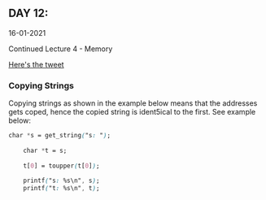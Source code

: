 ## DAY 12:

16-01-2021

Continued Lecture 4 - Memory

[Here's the tweet](https://twitter.com/umuks_/status/1350575965643153413?s=20)

### Copying Strings

Copying strings as shown in the example below means that the addresses gets coped, hence the copied string is ident5ical to the first. See example below:

```css
char *s = get_string("s: ");
    
    char *t = s;
    
    t[0] = toupper(t[0]);
    
    printf("s: %s\n", s);
    printf("t: %s\n", t);
```
